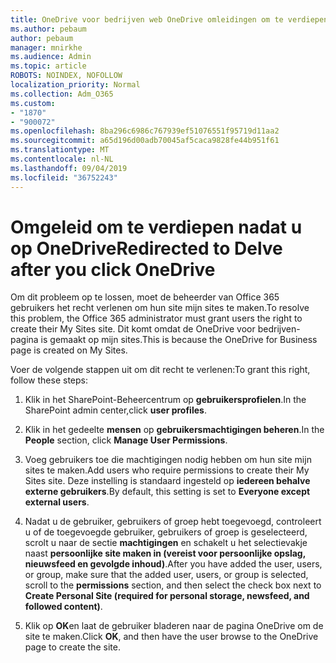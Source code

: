 ```yaml
---
title: OneDrive voor bedrijven web OneDrive omleidingen om te verdiepen
ms.author: pebaum
author: pebaum
manager: mnirkhe
ms.audience: Admin
ms.topic: article
ROBOTS: NOINDEX, NOFOLLOW
localization_priority: Normal
ms.collection: Adm_O365
ms.custom:
- "1870"
- "900072"
ms.openlocfilehash: 8ba296c6986c767939ef51076551f95719d11aa2
ms.sourcegitcommit: a65d196d00adb70045af5caca9828fe44b951f61
ms.translationtype: MT
ms.contentlocale: nl-NL
ms.lasthandoff: 09/04/2019
ms.locfileid: "36752243"
---
```

# <a name="redirected-to-delve-after-you-click-onedrive"></a><span data-ttu-id="a3f06-102">Omgeleid om te verdiepen nadat u op OneDrive</span><span class="sxs-lookup"><span data-stu-id="a3f06-102">Redirected to Delve after you click OneDrive</span></span>

<span data-ttu-id="a3f06-103">Om dit probleem op te lossen, moet de beheerder van Office 365 gebruikers het recht verlenen om hun site mijn sites te maken.</span><span class="sxs-lookup"><span data-stu-id="a3f06-103">To resolve this problem, the Office 365 administrator must grant users the right to create their My Sites site.</span></span> <span data-ttu-id="a3f06-104">Dit komt omdat de OneDrive voor bedrijven-pagina is gemaakt op mijn sites.</span><span class="sxs-lookup"><span data-stu-id="a3f06-104">This is because the OneDrive for Business page is created on My Sites.</span></span>

<span data-ttu-id="a3f06-105">Voer de volgende stappen uit om dit recht te verlenen:</span><span class="sxs-lookup"><span data-stu-id="a3f06-105">To grant this right, follow these steps:</span></span>

1. <span data-ttu-id="a3f06-106">Klik in het SharePoint-Beheercentrum op **gebruikersprofielen**.</span><span class="sxs-lookup"><span data-stu-id="a3f06-106">In the SharePoint admin center,click **user profiles**.</span></span>

2. <span data-ttu-id="a3f06-107">Klik in het gedeelte **mensen** op **gebruikersmachtigingen beheren**.</span><span class="sxs-lookup"><span data-stu-id="a3f06-107">In the **People** section, click **Manage User Permissions**.</span></span>

3. <span data-ttu-id="a3f06-108">Voeg gebruikers toe die machtigingen nodig hebben om hun site mijn sites te maken.</span><span class="sxs-lookup"><span data-stu-id="a3f06-108">Add users who require permissions to create their My Sites site.</span></span> <span data-ttu-id="a3f06-109">Deze instelling is standaard ingesteld op **iedereen behalve externe gebruikers**.</span><span class="sxs-lookup"><span data-stu-id="a3f06-109">By default, this setting is set to **Everyone except external users**.</span></span>

4. <span data-ttu-id="a3f06-110">Nadat u de gebruiker, gebruikers of groep hebt toegevoegd, controleert u of de toegevoegde gebruiker, gebruikers of groep is geselecteerd, scrolt u naar de sectie **machtigingen** en schakelt u het selectievakje naast **persoonlijke site maken in (vereist voor persoonlijke opslag, nieuwsfeed en gevolgde inhoud)**.</span><span class="sxs-lookup"><span data-stu-id="a3f06-110">After you have added the user, users, or group, make sure that the added user, users, or group is selected, scroll to the **permissions** section, and then select the check box next to **Create Personal Site (required for personal storage, newsfeed, and followed content)**.</span></span>

5. <span data-ttu-id="a3f06-111">Klik op **OK**en laat de gebruiker bladeren naar de pagina OneDrive om de site te maken.</span><span class="sxs-lookup"><span data-stu-id="a3f06-111">Click **OK**, and then have the user browse to the OneDrive page to create the site.</span></span>
